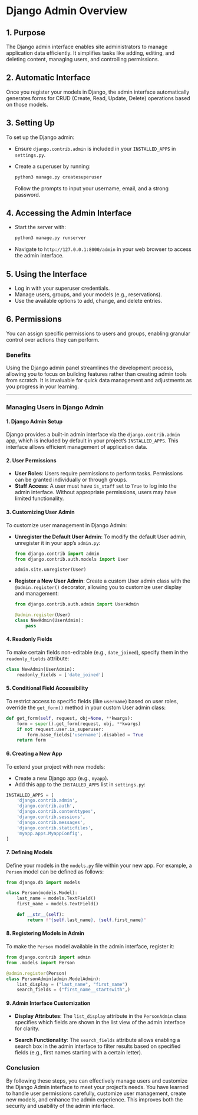 # Django Admin Overview

## 1. Purpose

The Django admin interface enables site administrators to manage application data efficiently. It simplifies tasks like adding, editing, and deleting content, managing users, and controlling permissions.

## 2. Automatic Interface

Once you register your models in Django, the admin interface automatically generates forms for CRUD (Create, Read, Update, Delete) operations based on those models.

## 3. Setting Up

To set up the Django admin:

- Ensure `django.contrib.admin` is included in your `INSTALLED_APPS` in `settings.py`.
- Create a superuser by running:

  ```bash
  python3 manage.py createsuperuser
  ```

  Follow the prompts to input your username, email, and a strong password.

## 4. Accessing the Admin Interface

- Start the server with:

  ```bash
  python3 manage.py runserver
  ```

- Navigate to `http://127.0.0.1:8000/admin` in your web browser to access the admin interface.

## 5. Using the Interface

- Log in with your superuser credentials.
- Manage users, groups, and your models (e.g., reservations).
- Use the available options to add, change, and delete entries.

## 6. Permissions

You can assign specific permissions to users and groups, enabling granular control over actions they can perform.

### Benefits

Using the Django admin panel streamlines the development process, allowing you to focus on building features rather than creating admin tools from scratch. It is invaluable for quick data management and adjustments as you progress in your learning.

---

### Managing Users in Django Admin

#### 1. Django Admin Setup

Django provides a built-in admin interface via the `django.contrib.admin` app, which is included by default in your project’s `INSTALLED_APPS`. This interface allows efficient management of application data.

#### 2. User Permissions

- **User Roles**: Users require permissions to perform tasks. Permissions can be granted individually or through groups.
- **Staff Access**: A user must have `is_staff` set to `True` to log into the admin interface. Without appropriate permissions, users may have limited functionality.

#### 3. Customizing User Admin

To customize user management in Django Admin:

- **Unregister the Default User Admin**: To modify the default User admin, unregister it in your app’s `admin.py`:

  ```python
  from django.contrib import admin
  from django.contrib.auth.models import User
  
  admin.site.unregister(User)
  ```

- **Register a New User Admin**: Create a custom User admin class with the `@admin.register()` decorator, allowing you to customize user display and management:

  ```python
  from django.contrib.auth.admin import UserAdmin
  
  @admin.register(User)
  class NewAdmin(UserAdmin):
      pass
  ```

#### 4. Readonly Fields

To make certain fields non-editable (e.g., `date_joined`), specify them in the `readonly_fields` attribute:

```python
class NewAdmin(UserAdmin):
    readonly_fields = ['date_joined']
```

#### 5. Conditional Field Accessibility

To restrict access to specific fields (like `username`) based on user roles, override the `get_form()` method in your custom User admin class:

```python
def get_form(self, request, obj=None, **kwargs):
    form = super().get_form(request, obj, **kwargs)
    if not request.user.is_superuser:
        form.base_fields['username'].disabled = True
    return form
```

#### 6. Creating a New App

To extend your project with new models:

- Create a new Django app (e.g., `myapp`).
- Add this app to the `INSTALLED_APPS` list in `settings.py`:

```python
INSTALLED_APPS = [
    'django.contrib.admin',
    'django.contrib.auth',
    'django.contrib.contenttypes',
    'django.contrib.sessions',
    'django.contrib.messages',
    'django.contrib.staticfiles',
    'myapp.apps.MyappConfig',
]
```

#### 7. Defining Models

Define your models in the `models.py` file within your new app. For example, a `Person` model can be defined as follows:

```python
from django.db import models

class Person(models.Model):
    last_name = models.TextField()
    first_name = models.TextField()

    def __str__(self):
        return f"{self.last_name}, {self.first_name}"
```

#### 8. Registering Models in Admin

To make the `Person` model available in the admin interface, register it:

```python
from django.contrib import admin
from .models import Person

@admin.register(Person)
class PersonAdmin(admin.ModelAdmin):
    list_display = ("last_name", "first_name")
    search_fields = ("first_name__startswith",)
```

#### 9. Admin Interface Customization

- **Display Attributes**: The `list_display` attribute in the `PersonAdmin` class specifies which fields are shown in the list view of the admin interface for clarity.
  
- **Search Functionality**: The `search_fields` attribute allows enabling a search box in the admin interface to filter results based on specified fields (e.g., first names starting with a certain letter).

### Conclusion

By following these steps, you can effectively manage users and customize the Django Admin interface to meet your project’s needs. You have learned to handle user permissions carefully, customize user management, create new models, and enhance the admin experience. This improves both the security and usability of the admin interface.

